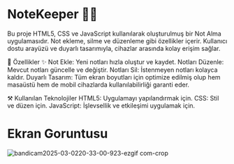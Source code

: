# NoteKeeper 📒📓
Bu proje HTML5, CSS ve JavaScript kullanılarak oluşturulmuş bir Not Alma uygulamasıdır. Not ekleme, silme ve düzenleme gibi özellikler içerir. Kullanıcı dostu arayüzü ve duyarlı tasarımıyla, cihazlar arasında kolay erişim sağlar.

🔭 Özellikler ✨
Not Ekle: Yeni notları hızla oluştur ve kaydet. Notları Düzenle: Mevcut notları güncelle ve değiştir. Notları Sil: İstenmeyen notları kolayca kaldır. Duyarlı Tasarım: Tüm ekran boyutları için optimize edilmiş olup hem masaüstü hem de mobil cihazlarda kullanılabilirliği garanti eder.

⚒️ Kullanılan Teknolojiler
HTML5: Uygulamayı yapılandırmak için. 
CSS: Stil ve düzen için.
JavaScript: İşlevsellik ve etkileşimi uygulamak için.

# Ekran Goruntusu 
![bandicam2025-03-0220-33-00-923-ezgif com-crop](https://github.com/user-attachments/assets/17febf2d-b7c5-4411-b422-3d9636a8e254)
